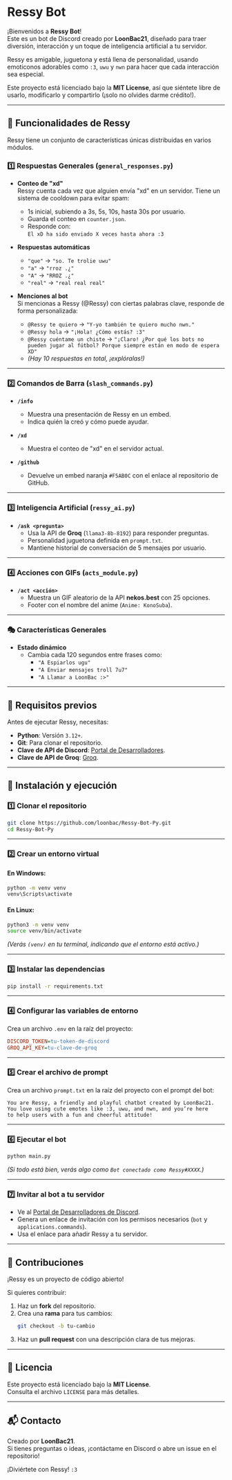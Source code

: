 # Ressy Bot

¡Bienvenidos a **Ressy Bot**!  
Este es un bot de Discord creado por **LoonBac21**, diseñado para traer diversión, interacción y un toque de inteligencia artificial a tu servidor.  

Ressy es amigable, juguetona y está llena de personalidad, usando emoticonos adorables como `:3`, `uwu` y `nwn` para hacer que cada interacción sea especial.  

Este proyecto está licenciado bajo la **MIT License**, así que siéntete libre de usarlo, modificarlo y compartirlo (¡solo no olvides darme crédito!).  

---

## 🌟 Funcionalidades de Ressy  

Ressy tiene un conjunto de características únicas distribuidas en varios módulos.  

### 1️⃣ Respuestas Generales (`general_responses.py`)  

- **Conteo de "xd"**  
  Ressy cuenta cada vez que alguien envía "xd" en un servidor. Tiene un sistema de cooldown para evitar spam:  
  - 1s inicial, subiendo a 3s, 5s, 10s, hasta 30s por usuario.  
  - Guarda el conteo en `counter.json`.  
  - Responde con:  
    ```El xD ha sido enviado X veces hasta ahora :3```

- **Respuestas automáticas**  
  - `"que"` → `"so. Te trolie uwu"`  
  - `"a"` → `"rroz .¿"`  
  - `"A"` → `"RROZ .¿"`  
  - `"real"` → `"real real real"`

- **Menciones al bot**  
  Si mencionas a Ressy (@Ressy) con ciertas palabras clave, responde de forma personalizada:  
  - `@Ressy te quiero` → `"Y-yo también te quiero mucho nwn."`  
  - `@Ressy hola` → `"¡Hola! ¿Cómo estás? :3"`  
  - `@Ressy cuéntame un chiste` → `"¡Claro! ¿Por qué los bots no pueden jugar al fútbol? Porque siempre están en modo de espera XD"`  
  - *(Hay 10 respuestas en total, ¡explóralas!)*  

---

### 2️⃣ Comandos de Barra (`slash_commands.py`)  

- **`/info`**  
  - Muestra una presentación de Ressy en un embed.  
  - Indica quién la creó y cómo puede ayudar.  

- **`/xd`**  
  - Muestra el conteo de "xd" en el servidor actual.  

- **`/github`**  
  - Devuelve un embed naranja `#F5AB0C` con el enlace al repositorio de GitHub.  

---

### 3️⃣ Inteligencia Artificial (`ressy_ai.py`)  

- **`/ask <pregunta>`**  
  - Usa la API de **Groq** (`llama3-8b-8192`) para responder preguntas.  
  - Personalidad juguetona definida en `prompt.txt`.  
  - Mantiene historial de conversación de 5 mensajes por usuario.  

---

### 4️⃣ Acciones con GIFs (`acts_module.py`)  

- **`/act <acción>`**  
  - Muestra un GIF aleatorio de la API **nekos.best** con 25 opciones.  
  - Footer con el nombre del anime (`Anime: KonoSuba`).  

---

### 🎭 Características Generales  

- **Estado dinámico**  
  - Cambia cada 120 segundos entre frases como:  
    - `"A Espiarlos ugu"`  
    - `"A Enviar mensajes troll 7u7"`  
    - `"A Llamar a LoonBac :>"`  

---

## 📌 Requisitos previos  

Antes de ejecutar Ressy, necesitas:  

- **Python**: Versión `3.12+`.  
- **Git**: Para clonar el repositorio.  
- **Clave de API de Discord**: [Portal de Desarrolladores](https://discord.com/developers/applications).  
- **Clave de API de Groq**: [Groq](https://groq.com).  

---

## 🚀 Instalación y ejecución  

### 1️⃣ Clonar el repositorio  

```bash
git clone https://github.com/loonbac/Ressy-Bot-Py.git
cd Ressy-Bot-Py
```

---

### 2️⃣ Crear un entorno virtual  

#### En Windows:  

```bash
python -m venv venv
venv\Scripts\activate
```

#### En Linux:  

```bash
python3 -m venv venv
source venv/bin/activate
```

*(Verás `(venv)` en tu terminal, indicando que el entorno está activo.)*  

---

### 3️⃣ Instalar las dependencias  

```bash
pip install -r requirements.txt
```

---

### 4️⃣ Configurar las variables de entorno  

Crea un archivo `.env` en la raíz del proyecto:  

```ini
DISCORD_TOKEN=tu-token-de-discord
GROQ_API_KEY=tu-clave-de-groq
```

---

### 5️⃣ Crear el archivo de prompt  

Crea un archivo `prompt.txt` en la raíz del proyecto con el prompt del bot:  

```
You are Ressy, a friendly and playful chatbot created by LoonBac21.
You love using cute emotes like :3, uwu, and nwn, and you’re here
to help users with a fun and cheerful attitude!
```

---

### 6️⃣ Ejecutar el bot  

```bash
python main.py
```

*(Si todo está bien, verás algo como `Bot conectado como Ressy#XXXX`.)*  

---

### 7️⃣ Invitar al bot a tu servidor  

- Ve al [Portal de Desarrolladores de Discord](https://discord.com/developers/applications).  
- Genera un enlace de invitación con los permisos necesarios (`bot` y `applications.commands`).  
- Usa el enlace para añadir Ressy a tu servidor.  

---

## 🤝 Contribuciones  

¡Ressy es un proyecto de código abierto!  

Si quieres contribuir:  
1. Haz un **fork** del repositorio.  
2. Crea una **rama** para tus cambios:  
   ```bash
   git checkout -b tu-cambio
   ```
3. Haz un **pull request** con una descripción clara de tus mejoras.  

---

## 📜 Licencia  

Este proyecto está licenciado bajo la **MIT License**.  
Consulta el archivo `LICENSE` para más detalles.  

---

## 📬 Contacto  

Creado por **LoonBac21**.  
Si tienes preguntas o ideas, ¡contáctame en Discord o abre un issue en el repositorio!  

¡Diviértete con Ressy! `:3`  
